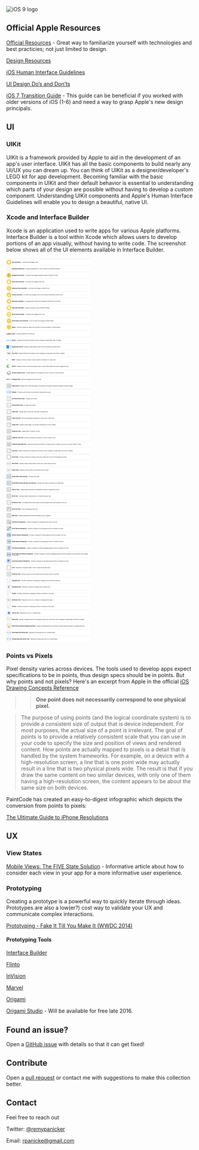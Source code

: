 ![iOS 9 logo](https://devimages.apple.com.edgekey.net/assets/elements/icons/64x64/ios-9_2x.png)

## Official Apple Resources
[Official Resources](https://developer.apple.com/resources) - Great way to familiarize yourself with technologies and best practicies; not just limited to design.

[Design Resources](https://developer.apple.com/design)

[iOS Human Interface Guidelines](https://developer.apple.com/library/ios/documentation/UserExperience/Conceptual/MobileHIG/index.html)

[UI Design Do’s and Don’ts](https://developer.apple.com/design/tips)

[iOS 7 Transition Guide](https://developer.apple.com/library/ios/documentation/UserExperience/Conceptual/TransitionGuide/index.html#//apple_ref/doc/uid/TP40013174-CH6-SW1) - This guide can be beneficial if you worked with older versions of iOS (1-6) and need a way to grasp Apple's new design principals.

## UI

### UIKit

UIKit is a framework provided by Apple to aid in the development of an app's user interface. UIKit has all the basic components to build nearly any UI/UX you can dream up. You can think of UIKit as a designer/developer's LEGO kit for app development. Becoming familiar with the basic components in UIKit and their default behavior is essential to understanding which parts of your design are possible without having to develop a custom component. Understanding UIKit components and  Apple's Human Interface Guidelines will enable you to design a beautiful, native UI.

### Xcode and Interface Builder

Xcode is an application used to write apps for various Apple platforms. Interface Builder is a tool within Xcode which allows users to develop portions of an app visually, without having to write code. The screenshot below shows all of the UI elements available in Interface Builder.

![UI Objects](https://github.com/remypanicker/ios-ui-ux/blob/master/interface-builder-uikit.png)

### Points vs Pixels

Pixel density varies across devices. The tools used to develop apps expect specifications to be in points, thus design specs should be in points. But why points and not pixels? Here's an excerpt from Apple in the official [iOS Drawing Concepts Reference](https://developer.apple.com/library/ios/documentation/2DDrawing/Conceptual/DrawingPrintingiOS/GraphicsDrawingOverview/GraphicsDrawingOverview.html#//apple_ref/doc/uid/TP40010156-CH14-SW2)

> > **One point does not necessarily correspond to one physical pixel.**

> The purpose of using points (and the logical coordinate system) is to provide a consistent size of output that is device independent. For most purposes, the actual size of a point is irrelevant. The goal of points is to provide a relatively consistent scale that you can use in your code to specify the size and position of views and rendered content. How points are actually mapped to pixels is a detail that is handled by the system frameworks. For example, on a device with a high-resolution screen, a line that is one point wide may actually result in a line that is two physical pixels wide. The result is that if you draw the same content on two similar devices, with only one of them having a high-resolution screen, the content appears to be about the same size on both devices.

PaintCode has created an easy-to-digest infographic which depicts the conversion from points to pixels:

[The Ultimate Guide to iPhone Resolutions](http://www.paintcodeapp.com/news/ultimate-guide-to-iphone-resolutions)

## UX

### View States
[Mobile Views: The FIVE State Solution](http://scotthurff.com/posts/why-your-user-interface-is-awkward-youre-ignoring-the-ui-stack) - Informative article about how to consider each view in your app for a more informative user experience.


### Prototyping

Creating a prototype is a powerful way to quickly iterate through ideas. Prototypes are also a low(er?) cost way to validate your UX and communicate complex interactions. 

[Prototyping - Fake It Till You Make It (WWDC 2014)](https://developer.apple.com/videos/play/wwdc2014/223/)

#### Prototyping Tools

[Interface Builder](https://developer.apple.com/xcode/interface-builder)

[Flinto](https://www.flinto.com)

[InVision](https://www.invisionapp.com)

[Marvel](https://marvelapp.com/prototype-with-sketch/)

[Origami](https://facebook.github.io/origami/)

[Origami Studio](https://www.facebook.com/media/set/?set=a.606446952851229.1073741828.245766762252585&type=3) - Will be available for free late 2016.

## Found an issue?
Open a [GitHub issue](https://github.com/remypanicker/ios-ui-ux/issues) with details so that it can get fixed!

## Contribute
Open a [pull request](https://github.com/remypanicker/ios-ui-ux/pulls) or contact me with suggestions to make this collection better.

## Contact
Feel free to reach out

Twitter: [@remypanicker](http://twitter.com/remypanicker)

Email: [rpanicke@gmail.com](mailto:rpanicke@gmail.com)
